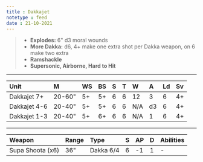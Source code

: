 ```yaml
---
title : Dakkajet
notetype : feed
date : 21-10-2021
---
```


> * **Explodes:** 6" d3 moral wounds
> * **More Dakka:** d6, 4+ make one extra shot per Dakka weapon, on 6 make two extra
> * **Ramshackle**
> * **Supersonic, Airborne, Hard to Hit**

---

| Unit    | M   | WS  | BS  | S   | T   | W   | A   | Ld  | Sv  |
|:------- |:--- |:--- |:--- |:--- |:--- |:--- |:--- |:--- |:--- |
|Dakkajet 7+|20-60"|5+|5+|6|6|12|3|6|4+|
|Dakkajet 4-6|20-40"|5+|5+|6|6|N/A|d3|6|4+|
|Dakkajet 1-3|20-40"|5+|6+|6|6|N/A|1|6|4+|

---

| Weapon       | Range | Type      | S   | AP  | D   | Abilities |
|:------------ |:----- |:--------- |:--- |:--- |:--- |:--------- |
|Supa Shoota (x6)|36"|Dakka 6/4|6|-1|1|-|